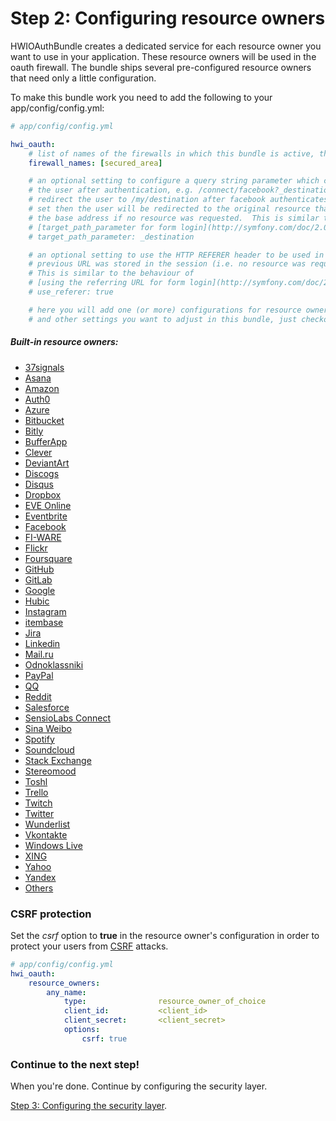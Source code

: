 Step 2: Configuring resource owners
===================================
HWIOAuthBundle creates a dedicated service for each resource owner you want to
use in your application. These resource owners will be used in the oauth
firewall. The bundle ships several pre-configured resource owners that need
only a little configuration.

To make this bundle work you need to add the following to your app/config/config.yml:

```yaml
# app/config/config.yml

hwi_oauth:
    # list of names of the firewalls in which this bundle is active, this setting MUST be set
    firewall_names: [secured_area]

    # an optional setting to configure a query string parameter which can be used to redirect
    # the user after authentication, e.g. /connect/facebook?_destination=/my/destination will
    # redirect the user to /my/destination after facebook authenticates them.  If this is not
    # set then the user will be redirected to the original resource that they requested, or
    # the base address if no resource was requested.  This is similar to the behaviour of
    # [target_path_parameter for form login](http://symfony.com/doc/2.0/cookbook/security/form_login.html).
    # target_path_parameter: _destination

    # an optional setting to use the HTTP REFERER header to be used in case no
    # previous URL was stored in the session (i.e. no resource was requested).
    # This is similar to the behaviour of
    # [using the referring URL for form login](http://symfony.com/doc/2.0/cookbook/security/form_login.html#using-the-referring-url).
    # use_referer: true

    # here you will add one (or more) configurations for resource owners
    # and other settings you want to adjust in this bundle, just checkout the list below!
```

##### Built-in resource owners:

- [37signals](resource_owners/37signals.md)
- [Asana](resource_owners/asana.md)
- [Amazon](resource_owners/amazon.md)
- [Auth0](resource_owners/auth0.md)
- [Azure](resource_owners/azure.md)
- [Bitbucket](resource_owners/bitbucket.md)
- [Bitly](resource_owners/bitly.md)
- [BufferApp](resource_owners/bufferapp.md)
- [Clever](resource_owners/clever.md)
- [DeviantArt](resource_owners/deviantart.md)
- [Discogs](resource_owners/discogs.md)
- [Disqus](resource_owners/disqus.md)
- [Dropbox](resource_owners/dropbox.md)
- [EVE Online](resource_owners/eve_online.md)
- [Eventbrite](resource_owners/eventbrite.md)
- [Facebook](resource_owners/facebook.md)
- [FI-WARE](resource_owners/fiware.md)
- [Flickr](resource_owners/flickr.md)
- [Foursquare](resource_owners/foursquare.md)
- [GitHub](resource_owners/github.md)
- [GitLab](resource_owners/gitlab.md)
- [Google](resource_owners/google.md)
- [Hubic](resource_owners/hubic.md)
- [Instagram](resource_owners/instagram.md)
- [itembase](resource_owners/itembase.md)
- [Jira](resource_owners/jira.md)
- [Linkedin](resource_owners/linkedin.md)
- [Mail.ru](resource_owners/mailru.md)
- [Odnoklassniki](resource_owners/odnoklassniki.md)
- [PayPal](resource_owners/paypal.md)
- [QQ](resource_owners/qq.md)
- [Reddit](resource_owners/reddit.md)
- [Salesforce](resource_owners/salesforce.md)
- [SensioLabs Connect](resource_owners/sensio_connect.md)
- [Sina Weibo](resource_owners/sina_weibo.md)
- [Spotify](resource_owners/spotify.md)
- [Soundcloud](resource_owners/soundcloud.md)
- [Stack Exchange](resource_owners/stack_exchange.md)
- [Stereomood](resource_owners/stereomood.md)
- [Toshl](resource_owners/toshl.md)
- [Trello](resource_owners/trello.md)
- [Twitch](resource_owners/twitch.md)
- [Twitter](resource_owners/twitter.md)
- [Wunderlist](resource_owners/wunderlist.md)
- [Vkontakte](resource_owners/vkontakte.md)
- [Windows Live](resource_owners/windows_live.md)
- [XING](resource_owners/xing.md)
- [Yahoo](resource_owners/yahoo.md)
- [Yandex](resource_owners/yandex.md)
- [Others](resource_owners/others.md)

### CSRF protection

Set the _csrf_ option to **true** in the resource owner's configuration in order to protect your users from [CSRF](https://www.owasp.org/index.php/Cross-Site_Request_Forgery_(CSRF)) attacks.
```yaml
# app/config/config.yml
hwi_oauth:
    resource_owners:
        any_name:
            type:                resource_owner_of_choice
            client_id:           <client_id>
            client_secret:       <client_secret>
            options:
                csrf: true
```

### Continue to the next step!
When you're done. Continue by configuring the security layer.


[Step 3: Configuring the security layer](3-configuring_the_security_layer.md).
